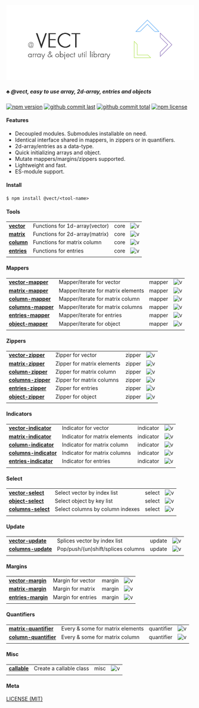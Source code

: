 <div style="text-align:center">
	<img src="media/logo.default.png" />
</div>

##### :clubs: @vect, easy to use array, 2d-array, entries and objects

[![npm version][badge-npm-version]][url-npm]
[![github commit last][badge-github-last-commit]][url-github]
[![github commit total][badge-github-commit-count]][url-github]
[![npm license][badge-npm-license]][url-npm]

[//]: <> (Shields)
[badge-npm-version]: https://flat.badgen.net/npm/v/@vect/vector
[badge-npm-license]: https://flat.badgen.net/npm/license/@vect/vector
[badge-github-last-commit]: https://flat.badgen.net/github/last-commit/hoyeungw/vect
[badge-github-commit-count]: https://flat.badgen.net/github/commits/hoyeungw/vect

[//]: <> (Link)
[url-github]: https://github.com/hoyeungw/vect
[url-npm]: https://npmjs.org/package/@vect/vector

#### Features
- Decoupled modules. Submodules installable on need.
- Identical interface shared in mappers, in zippers or in quantifiers.
- 2d-array/entries as a data-type.
- Quick initializing arrays and object.
- Mutate mappers/margins/zippers supported.
- Lightweight and fast.
- ES-module support.

#### Install

```console
$ npm install @vect/<tool-name>
```

#### Tools
|                                                            |                                    |            |                       |
| ---------------------------------------------------------- | ---------------------------------- | ---------- |---------------------- |
| [**vector**](packages/pkg-core/vector)                     | Functions for 1d-array(vector)     | core       |![v][vector-dm]        |
| [**matrix**](packages/pkg-core/matrix)                     | Functions for 2d-array(matrix)     | core       |![v][matrix-dm]        |
| [**column**](packages/pkg-core/column)                     | Functions for matrix column        | core       |![v][column-dm]        |
| [**entries**](packages/pkg-core/entries)                   | Functions for entries              | core       |![v][entries-dm]       |
|                                                            |                                    |            |                       |

[//]: <> (Local routes)
[vector-dm]: https://flat.badgen.net/npm/dm/@vect/vector
[matrix-dm]: https://flat.badgen.net/npm/dm/@vect/matrix
[column-dm]: https://flat.badgen.net/npm/dm/@vect/column
[entries-dm]: https://flat.badgen.net/npm/dm/@vect/entries

#### Mappers
|                                                            |                                    |            |                       |
| ---------------------------------------------------------- | ---------------------------------- | ---------- |---------------------- |
| [**vector-mapper**](packages/pkg-mapper/vector-mapper)     | Mapper/iterate for vector          | mapper     |![v][vector-mapper-dm] |
| [**matrix-mapper**](packages/pkg-mapper/matrix-mapper)     | Mapper/iterate for matrix elements | mapper     |![v][matrix-mapper-dm] |
| [**column-mapper**](packages/pkg-mapper/column-mapper)     | Mapper/iterate for matrix column   | mapper     |![v][column-mapper-dm] |
| [**columns-mapper**](packages/pkg-mapper/columns-mapper)   | Mapper/iterate for matrix columns  | mapper     |![v][columns-mapper-dm]|
| [**entries-mapper**](packages/pkg-mapper/entries-mapper)   | Mapper/iterate for entries         | mapper     |![v][entries-mapper-dm]|
| [**object-mapper**](packages/pkg-mapper/object-mapper)     | Mapper/iterate for object          | mapper     |![v][object-mapper-dm] |
|                                                            |                                    |            |                       |

[//]: <> (Local routes)
[vector-mapper-dm]: https://flat.badgen.net/npm/dm/@vect/vector-mapper
[matrix-mapper-dm]: https://flat.badgen.net/npm/dm/@vect/matrix-mapper
[column-mapper-dm]: https://flat.badgen.net/npm/dm/@vect/column-mapper
[columns-mapper-dm]: https://flat.badgen.net/npm/dm/@vect/columns-mapper
[entries-mapper-dm]: https://flat.badgen.net/npm/dm/@vect/entries-mapper
[object-mapper-dm]: https://flat.badgen.net/npm/dm/@vect/object-mapper

#### Zippers
|                                                            |                                    |            |                       |
| ---------------------------------------------------------- | ---------------------------------- | ---------- |---------------------- |
| [**vector-zipper**](packages/pkg-zipper/vector-zipper)     | Zipper for vector                  | zipper     |![v][vector-zipper-dm] |
| [**matrix-zipper**](packages/pkg-zipper/matrix-zipper)     | Zipper for matrix elements         | zipper     |![v][matrix-zipper-dm] |
| [**column-zipper**](packages/pkg-zipper/column-zipper)     | Zipper for matrix column           | zipper     |![v][column-zipper-dm] |
| [**columns-zipper**](packages/pkg-zipper/columns-zipper)   | Zipper for matrix columns          | zipper     |![v][columns-zipper-dm]|
| [**entries-zipper**](packages/pkg-zipper/entries-zipper)   | Zipper for entries                 | zipper     |![v][entries-zipper-dm]|
| [**object-zipper**](packages/pkg-zipper/object-zipper)     | Zipper for object                  | zipper     |![v][object-zipper-dm] |
|                                                            |                                    |            |                       |

[//]: <> (Local routes)
[vector-zipper-dm]: https://flat.badgen.net/npm/dm/@vect/vector-zipper
[matrix-zipper-dm]: https://flat.badgen.net/npm/dm/@vect/matrix-zipper
[column-zipper-dm]: https://flat.badgen.net/npm/dm/@vect/column-zipper
[columns-zipper-dm]: https://flat.badgen.net/npm/dm/@vect/columns-zipper
[entries-zipper-dm]: https://flat.badgen.net/npm/dm/@vect/entries-zipper
[object-zipper-dm]: https://flat.badgen.net/npm/dm/@vect/object-zipper

#### Indicators
|                                                                     |                                  |            |                          |
| ------------------------------------------------------------------- | -------------------------------- | ---------- |------------------------- |
| [**vector-indicator**](archive/pkg-indicator/vector-indicator)     | Indicator for vector             | indicator  |![v][vector-indicator-dm] |
| [**matrix-indicator**](archive/pkg-indicator/matrix-indicator)     | Indicator for matrix elements    | indicator  |![v][matrix-indicator-dm] |
| [**column-indicator**](archive/pkg-indicator/column-indicator)     | Indicator for matrix column      | indicator  |![v][column-indicator-dm] |
| [**columns-indicator**](archive/pkg-indicator/columns-indicator)   | Indicator for matrix columns     | indicator  |![v][columns-indicator-dm]|
| [**entries-indicator**](archive/pkg-indicator/entries-indicator)   | Indicator for entries            | indicator  |![v][entries-indicator-dm]|
|                                                                     |                                  |            |                          |

[//]: <> (Local routes)
[vector-indicator-dm]: https://flat.badgen.net/npm/dm/@vect/vector-indicator
[matrix-indicator-dm]: https://flat.badgen.net/npm/dm/@vect/matrix-indicator
[column-indicator-dm]: https://flat.badgen.net/npm/dm/@vect/column-indicator
[columns-indicator-dm]: https://flat.badgen.net/npm/dm/@vect/columns-indicator
[entries-indicator-dm]: https://flat.badgen.net/npm/dm/@vect/entries-indicator

#### Select
|                                                            |                                    |            |                       |
| ---------------------------------------------------------- | ---------------------------------- | ---------- |---------------------- |
| [**vector-select**](packages/pkg-select/vector-select)     | Select vector by index list        | select     |![v][vector-select-dm] |
| [**object-select**](packages/pkg-select/object-select)     | Select object by key list          | select     |![v][object-select-dm] |
| [**columns-select**](packages/pkg-select/columns-select)   | Select columns by column indexes   | select     |![v][columns-select-dm]|
|                                                            |                                    |            |                       |

[//]: <> (Local routes)
[vector-select-dm]: https://flat.badgen.net/npm/dm/@vect/vector-select
[object-select-dm]: https://flat.badgen.net/npm/dm/@vect/object-select
[columns-select-dm]: https://flat.badgen.net/npm/dm/@vect/columns-select

#### Update
|                                                            |                                    |            |                       |
| ---------------------------------------------------------- | ---------------------------------- | ---------- |---------------------- |
| [**vector-update**](packages/pkg-update/vector-update)     | Splices vector by index list       | update     |![v][vector-update-dm] |
| [**columns-update**](packages/pkg-update/columns-update)   | Pop/push/(un)shift/splices columns | update     |![v][columns-update-dm]|
|                                                            |                                    |            |                       |

[//]: <> (Local routes)
[vector-update-dm]: https://flat.badgen.net/npm/dm/@vect/vector-update
[columns-update-dm]: https://flat.badgen.net/npm/dm/@vect/columns-update

#### Margins
|                                                            |                                    |            |                       |
| ---------------------------------------------------------- | ---------------------------------- | ---------- |---------------------- |
| [**vector-margin**](archive/pkg-margin/vector-margin)     | Margin for vector                  | margin     |![v][vector-margin-dm] |
| [**matrix-margin**](archive/pkg-margin/matrix-margin)     | Margin for matrix                  | margin     |![v][matrix-margin-dm] |
| [**entries-margin**](archive/pkg-margin/entries-margin)   | Margin for entries                 | margin     |![v][entries-margin-dm]|
|                                                            |                                    |            |                       |

[//]: <> (Local routes)
[vector-margin-dm]: https://flat.badgen.net/npm/dm/@vect/vector-margin
[matrix-margin-dm]: https://flat.badgen.net/npm/dm/@vect/matrix-margin
[entries-margin-dm]: https://flat.badgen.net/npm/dm/@vect/entries-margin

#### Quantifiers
|                                                                     |                                  |            |                           |
| ------------------------------------------------------------------- | -------------------------------- | ---------- |-------------------------- |
| [**matrix-quantifier**](archive/pkg-quantifier/matrix-quantifier)  | Every & some for matrix elements | quantifier |![v][matrix-quantifier-dm] |
| [**column-quantifier**](archive/pkg-quantifier/column-quantifier)  | Every & some for matrix column   | quantifier |![v][column-quantifier-dm] |
|                                                                     |                                  |            |                           |

[//]: <> (Local routes)
[matrix-quantifier-dm]: https://flat.badgen.net/npm/dm/@vect/matrix-quantifier
[column-quantifier-dm]: https://flat.badgen.net/npm/dm/@vect/column-quantifier

#### Misc
|                                                            |                                    |            |                       |
| ---------------------------------------------------------- | ---------------------------------- | ---------- |---------------------- |
| [**callable**](archive/callable)                 | Create a callable class            | misc       |![v][callable-dm] |
|                                                            |                                    |            |                       |

[//]: <> (Local routes)
[callable-dm]: https://flat.badgen.net/npm/dm/@vect/vector-mapper

#### Meta
[LICENSE (MIT)](LICENSE)
